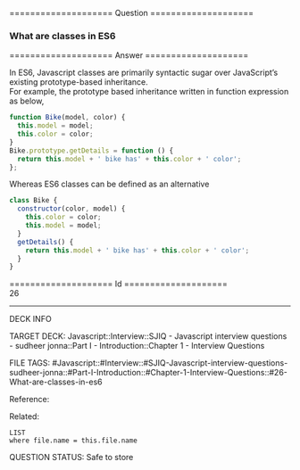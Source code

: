 ==================== Question ====================  

### What are classes in ES6  

==================== Answer ====================  

In ES6, Javascript classes are primarily syntactic sugar over JavaScript’s
existing prototype-based inheritance.  
For example, the prototype based inheritance written in function expression as
below,

```javascript
function Bike(model, color) {
  this.model = model;
  this.color = color;
}
Bike.prototype.getDetails = function () {
  return this.model + ' bike has' + this.color + ' color';
};
```

Whereas ES6 classes can be defined as an alternative

```javascript
class Bike {
  constructor(color, model) {
    this.color = color;
    this.model = model;
  }
  getDetails() {
    return this.model + ' bike has' + this.color + ' color';
  }
}
```

==================== Id ====================  
26
<!--ID: 1707879815113-->

---

DECK INFO

TARGET DECK: Javascript::Interview::SJIQ - Javascript interview questions - sudheer jonna::Part I - Introduction::Chapter 1 - Interview Questions

FILE TAGS: #Javascript::#Interview::#SJIQ-Javascript-interview-questions-sudheer-jonna::#Part-I-Introduction::#Chapter-1-Interview-Questions::#26-What-are-classes-in-es6

Reference:

Related:

```dataview
LIST
where file.name = this.file.name
```
QUESTION STATUS: Safe to store
